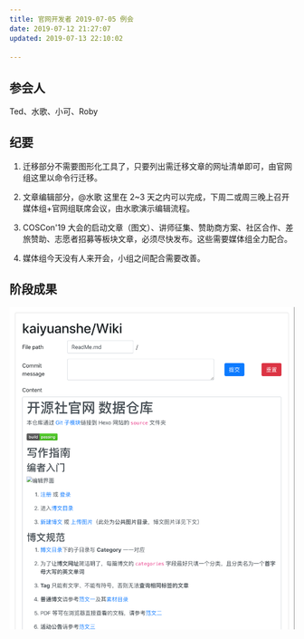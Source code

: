 ```yaml
---
title: 官网开发者 2019-07-05 例会
date: 2019-07-12 21:27:07
updated: 2019-07-13 22:10:02

---
```


## 参会人

Ted、水歌、小可、Roby

## 纪要

1.  迁移部分不需要图形化工具了，只要列出需迁移文章的网址清单即可，由官网组这里以命令行迁移。
    
2.  文章编辑部分，@水歌 这里在 2~3 天之内可以完成，下周二或周三晚上召开媒体组+官网组联席会议，由水歌演示编辑流程。
    
3.  COSCon'19 大会的启动文章（图文）、讲师征集、赞助商方案、社区合作、差旅赞助、志愿者招募等板块文章，必须尽快发布。这些需要媒体组全力配合。
    
4.  媒体组今天没有人来开会，小组之间配合需要改善。
    

## 阶段成果

![](https://github.com/kaiyuanshe/Wiki/raw/master/_posts/Meeting/OWS/2019-07-05/gupksh8sleo.png)